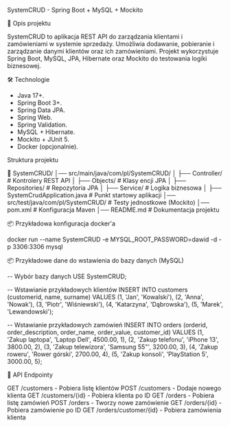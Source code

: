 SystemCRUD - Spring Boot + MySQL + Mockito

📌 Opis projektu

SystemCRUD to aplikacja REST API do zarządzania klientami i zamówieniami w systemie sprzedaży. Umożliwia dodawanie, pobieranie i zarządzanie danymi klientów oraz ich zamówieniami. Projekt wykorzystuje Spring Boot, MySQL, JPA, Hibernate oraz Mockito do testowania logiki biznesowej.

🛠 Technologie

- Java 17+.
- Spring Boot 3+.
- Spring Data JPA.
- Spring Web.
- Spring Validation.
- MySQL + Hibernate.
- Mockito + JUnit 5.
- Docker (opcjonalnie).

Struktura projektu

📂 SystemCRUD/
│── src/main/java/com/pl/SystemCRUD/
│   ├── Controller/       # Kontrolery REST API
│   ├── Objects/          # Klasy encji JPA
│   ├── Repositories/     # Repozytoria JPA
│   ├── Service/          # Logika biznesowa
│   ├── SystemCrudApplication.java  # Punkt startowy aplikacji
│── src/test/java/com/pl/SystemCRUD/ # Testy jednostkowe (Mockito)
│── pom.xml               # Konfiguracja Maven
│── README.md             # Dokumentacja projektu


📦 Przykładowa konfiguracja docker'a

docker run --name SystemCRUD -e MYSQL_ROOT_PASSWORD=dawid -d -p 3306:3306 mysql

📦 Przykładowe dane do wstawienia do bazy danych (MySQL)

-- Wybór bazy danych
USE SystemCRUD;

-- Wstawianie przykładowych klientów
INSERT INTO customers (customerid, name, surname) VALUES
(1, 'Jan', 'Kowalski'),
(2, 'Anna', 'Nowak'),
(3, 'Piotr', 'Wiśniewski'),
(4, 'Katarzyna', 'Dąbrowska'),
(5, 'Marek', 'Lewandowski');

-- Wstawianie przykładowych zamówień
INSERT INTO orders (orderid, order_description, order_name, order_value, customer_id) VALUES
(1, 'Zakup laptopa', 'Laptop Dell', 4500.00, 1),
(2, 'Zakup telefonu', 'iPhone 13', 3800.00, 2),
(3, 'Zakup telewizora', 'Samsung 55"', 3200.00, 3),
(4, 'Zakup roweru', 'Rower górski', 2700.00, 4),
(5, 'Zakup konsoli', 'PlayStation 5', 3000.00, 5);



🚀 API Endpointy

GET /customers - Pobiera listę klientów
POST /customers - Dodaje nowego klienta
GET /customers/{id} - Pobiera klienta po ID
GET /orders - Pobiera listę zamówień
POST /orders - Tworzy nowe zamówienie
GET /orders/{id} - Pobiera zamówienie po ID
GET /orders/customer/{id} - Pobiera zamówienia klienta
